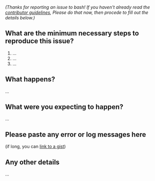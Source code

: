 _(Thanks for reporting an issue to bash! If you haven't already read the [contributor guidelines](contributing.md), Please do that now, then procede to fill out the details below.)_

## What are the minimum necessary steps to reproduce this issue?

1. …
2. …
3. …

## What happens?

…

## What were you expecting to happen?

…

## Please paste any error or log messages here

(if long, you can [link to a gist](https://gist.github.com/))

## Any other details

…
